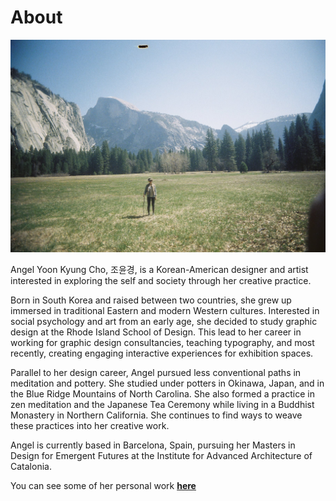 # About

![](../images/angel_yosemite.jpg)

Angel Yoon Kyung Cho, 조윤경,  is a Korean-American designer and artist interested in exploring the self and society through her creative practice.

Born in South Korea and raised between two countries, she grew up immersed in traditional Eastern and modern Western cultures. Interested in social psychology and art from an early age, she decided to study graphic design at the Rhode Island School of Design. This lead to her career in working for graphic design consultancies, teaching typography, and most recently, creating engaging interactive experiences for exhibition spaces.

Parallel to her design career, Angel pursued less conventional paths in meditation and pottery. She studied under potters in Okinawa, Japan, and in the Blue Ridge Mountains of North Carolina. She also formed a practice in zen meditation and the Japanese Tea Ceremony while living in a Buddhist Monastery in Northern California. She continues to find ways to weave these practices into her creative work.

Angel is currently based in Barcelona, Spain, pursuing her Masters in Design for Emergent Futures at the Institute for Advanced Architecture of Catalonia.


You can see some of her personal work **[here](https://www.angeljodesign.com)**
